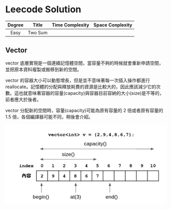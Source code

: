 # Leecode Solution
|Degree|Title|Time Complexity|Space Conplexity|
|:-:|:-:|:-:|:-:|
|Easy|Two Sum||





## Vector 
vector 底層實現是一個連續記憶體空間，當容量不夠的時候就會重新申請空間，並把原本資料複製或搬移到新的空間。  

vector 的容器大小可以動態增長，但是並不意味著每一次插入操作都進行 reallocate。記憶體的分配與釋放耗費的資源是比較大的，因此應該減少它的次數。這也就意味著容器的容量(capacity)與容器目前容納的大小(size)是不等的，前者應大於後者。  

vector 分配新的空間時，容量(capacity)可能為原有容量的 2 倍或者原有容量的 1.5 倍，各個編譯器可能不同，稍後會介紹。  

![Vector](fig/vector.png)